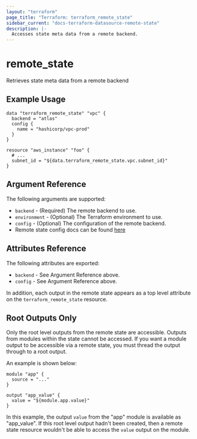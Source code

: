 ```yaml
---
layout: "terraform"
page_title: "Terraform: terraform_remote_state"
sidebar_current: "docs-terraform-datasource-remote-state"
description: |-
  Accesses state meta data from a remote backend.
---
```


# remote_state

Retrieves state meta data from a remote backend

## Example Usage

```hcl
data "terraform_remote_state" "vpc" {
  backend = "atlas"
  config {
    name = "hashicorp/vpc-prod"
  }
}

resource "aws_instance" "foo" {
  # ...
  subnet_id = "${data.terraform_remote_state.vpc.subnet_id}"
}
```

## Argument Reference

The following arguments are supported:

* `backend` - (Required) The remote backend to use.
* `environment` - (Optional) The Terraform environment to use.
* `config` - (Optional) The configuration of the remote backend.
 * Remote state config docs can be found [here](docs/backends/types/terraform-enterprise.html)

## Attributes Reference

The following attributes are exported:

* `backend` - See Argument Reference above.
* `config` - See Argument Reference above.

In addition, each output in the remote state appears as a top level attribute
on the `terraform_remote_state` resource.

## Root Outputs Only

Only the root level outputs from the remote state are accessible. Outputs from
modules within the state cannot be accessed. If you want a module output to be
accessible via a remote state, you must thread the output through to a root
output.

An example is shown below:

```hcl
module "app" {
  source = "..."
}

output "app_value" {
  value = "${module.app.value}"
}
```

In this example, the output `value` from the "app" module is available as
"app_value". If this root level output hadn't been created, then a remote state
resource wouldn't be able to access the `value` output on the module.
